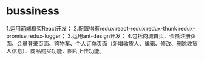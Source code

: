 # bussiness
1.运用前端框架React开发；
2.配置得有redux  react-redux  redux-thunk  redux-promise  redux-logger；
3.运用ant-design开发；
4.包括商城首页、会员注册页面、会员登录页面、购物车、个人订单页面（新增收货人、编辑、修改、删除收货人信息）、商品购买功能、图片上传功能。
